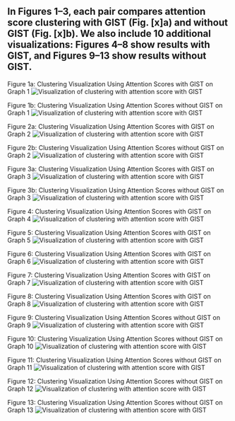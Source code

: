 

## In Figures 1–3, each pair compares attention score clustering **with GIST** (Fig. [x]a) and **without GIST** (Fig. [x]b). We also include 10 additional visualizations: **Figures 4–8** show results **with GIST**, and **Figures 9–13** show results **without GIST**.

Figure 1a: Clustering Visualization Using Attention Scores with GIST on Graph 1
![Visualization of clustering with attention score with GIST](./1a.png)

Figure 1b: Clustering Visualization Using Attention Scores without GIST on Graph 1
![Visualization of clustering with attention score with GIST](./1b.png)

Figure 2a: Clustering Visualization Using Attention Scores with GIST on Graph 2
![Visualization of clustering with attention score with GIST](./2a.png)

Figure 2b: Clustering Visualization Using Attention Scores without GIST on Graph 2
![Visualization of clustering with attention score with GIST](./2b.png)

Figure 3a: Clustering Visualization Using Attention Scores with GIST on Graph 3
![Visualization of clustering with attention score with GIST](./1a.png)

Figure 3b: Clustering Visualization Using Attention Scores without GIST on Graph 3
![Visualization of clustering with attention score with GIST](./1b.png)

Figure 4: Clustering Visualization Using Attention Scores with GIST on Graph 4
![Visualization of clustering with attention score with GIST](./bias1.png)

Figure 5: Clustering Visualization Using Attention Scores with GIST on Graph 5
![Visualization of clustering with attention score with GIST](./bias2.png)

Figure 6: Clustering Visualization Using Attention Scores with GIST on Graph 6
![Visualization of clustering with attention score with GIST](./bias3.png)

Figure 7: Clustering Visualization Using Attention Scores with GIST on Graph 7
![Visualization of clustering with attention score with GIST](./bias4.png)

Figure 8: Clustering Visualization Using Attention Scores with GIST on Graph 8
![Visualization of clustering with attention score with GIST](./bias5.png)

Figure 9: Clustering Visualization Using Attention Scores without GIST on Graph 9
![Visualization of clustering with attention score with GIST](./nobias1.png)

Figure 10: Clustering Visualization Using Attention Scores without GIST on Graph 10
![Visualization of clustering with attention score with GIST](./nobias2.png)

Figure 11: Clustering Visualization Using Attention Scores without GIST on Graph 11
![Visualization of clustering with attention score with GIST](./nobias3.png)

Figure 12: Clustering Visualization Using Attention Scores without GIST on Graph 12
![Visualization of clustering with attention score with GIST](./nobias4.png)

Figure 13: Clustering Visualization Using Attention Scores without GIST on Graph 13
![Visualization of clustering with attention score with GIST](./nobias5.png)